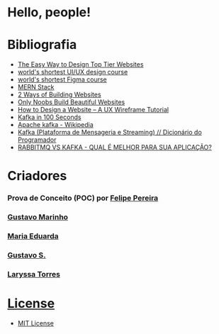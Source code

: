 # Hello, people!

# Bibliografia 
<ul>
<li><a href="https://www.youtube.com/watch?v=qyomWr_C_jA&t=612s">The Easy Way to Design Top Tier Websites</a></li>
<li><a href="https://www.youtube.com/watch?v=wIuVvCuiJhU">world's shortest UI/UX design course</a></li>
<li><a href="https://www.youtube.com/watch?v=1pW_sk-2y40&list=WL&index=1">world's shortest Figma course</a></li>
<li><a href="https://www.geeksforgeeks.org/mern-stack/">MERN Stack</a></li>
<li><a href="https://www.youtube.com/watch?v=Kkjpvfwhv-c">2 Ways of Building Websites</a></li>
<li><a href="https://www.youtube.com/watch?v=NJGLR5gl6m4">Only Noobs Build Beautiful Websites</a></li>
<li><a href="https://www.youtube.com/watch?v=pN92rnO_n5U">How to Design a Website – A UX Wireframe Tutorial</a></li>
<li><a href="https://youtu.be/uvb00oaa3k8?si=1vuIDlojIRP9fHa_">Kafka in 100 Seconds</a></li>
<li><a href="https://en.wikipedia.org/wiki/Apache_Kafka">Apache kafka - Wikipedia</a></li>
<li><a href="https://youtu.be/qOqXz5Qv_-8?si=FWcHzF2etbtuMZ7U">Kafka (Plataforma de Mensageria e Streaming) // Dicionário do Programador</a></li>
<li><a href="https://www.youtube.com/watch?v=xW34VRLErmU">RABBITMQ VS KAFKA - QUAL É MELHOR PARA SUA APLICAÇÃO?</a></li>
</ul>

# Criadores
<h3>Prova de Conceito (POC) por <a href="https://github.com/VerbalThree">Felipe Pereira</h3>
<h3>Gustavo Marinho</h3>
<h3>Maria Eduarda</h3>
<h3>Gustavo S.</h3>
<h3>Laryssa Torres</h3>

# License
<ul>
  <li><a href="/LICENSE">MIT License</a></li>
</ul>
